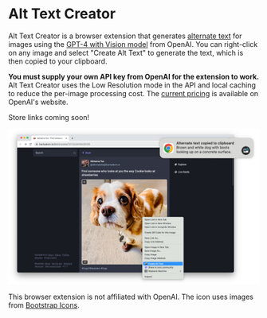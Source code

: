 # Alt Text Creator

Alt Text Creator is a browser extension that generates [alternate text](https://en.wikipedia.org/wiki/Alt_attribute) for images using the [GPT-4 with Vision model](https://platform.openai.com/docs/guides/vision) from OpenAI. You can right-click on any image and select "Create Alt Text" to generate the text, which is then copied to your clipboard.

**You must supply your own API key from OpenAI for the extension to work.** Alt Text Creator uses the Low Resolution mode in the API and local caching to reduce the per-image processing cost. The [current pricing](https://openai.com/pricing#:~:text=Vision%20pricing%20calculator) is available on OpenAI's website.

Store links coming soon!

![Alt Text Creator screenshot showing right-click menu option and notification.](screen.png)

This browser extension is not affiliated with OpenAI. The icon uses images from [Bootstrap Icons](https://icons.getbootstrap.com/).